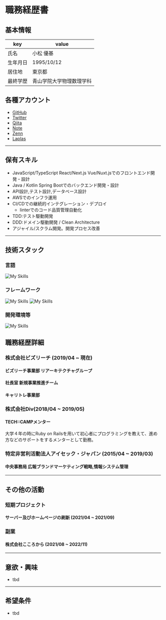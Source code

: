 # 職務経歴書

## 基本情報

| key  | value        |
|------|--------------|
| 氏名   | 小松 優基        |
| 生年月日 | 1995/10/12   |
| 居住地  | 東京都          |
| 最終学歴 | 青山学院大学物理数理学科 |

## 各種アカウント
- [GitHub](https://github.com/yuki-koma2)
- [Twitter](https://twitter.com/yukikoma4)
- [Qiita](https://qiita.com/Yuki-k-lion)
- [Note](https://note.com/koma_lion)
- [Zenn](https://zenn.dev/yukikoma)
- [Laplas](https://lapras.com/public/KGEHCDC)


---

## 保有スキル

- JavaScript/TypeScript React/Next.js Vue/Nuxt.jsでのフロントエンド開発・設計 
- Java / Kotlin Spring Bootでのバックエンド開発・設計
- API設計,テスト設計,データベース設計
- AWSでのインフラ運用
- CI/CDでの継続的インテグレーション・デプロイ
  - linterでのコード品質管理自動化
- TDD:テスト駆動開発
- DDD:ドメイン駆動開発 / Clean Architecture
- アジャイル/スクラム開発。開発プロセス改善

---

## 技術スタック

### 言語

![My Skills](https://skillicons.dev/icons?i=ts,js,html,css,java,ruby,kotlin)

### フレームワーク
![My Skills](https://skillicons.dev/icons?i=react,nextjs,vue,nuxtjs,spring,rails,mysql,ktor)
![My Skills](https://skillicons.dev/icons?i=redux,sass,jest,graphql,nodejs)

### 開発環境等
![My Skills](https://skillicons.dev/icons?i=idea,atom,github,git,aws,docker,cloudflare,githubactions)



## 職務経歴詳細

### 株式会社ビズリーチ (2019/04 ~ 現在)

#### ビズリーチ事業部 リアーキテクチャグループ

#### 社長室 新規事業推進チーム

#### キャリトレ事業部

### 株式会社Div(2018/04 ~ 2019/05)

#### TECH::CAMPメンター

大学４年の時にRuby on Railsを用いて初心者にプログラミングを教えて、進め方などのサポートをするメンターとして勤務。

### 特定非営利活動法人アイセック・ジャパン (2015/04 ~ 2019/03)

#### 中央事務局 広報ブランドマーケティング戦略,情報システム管理



---

## その他の活動

### 短期プロジェクト

#### サーバー及びホームページの刷新 (2021/04 ~ 2021/09)

### 副業

#### 株式会社こころから (2021/08 ~ 2022/11)



---

## 意欲・興味
- tbd

---

## 希望条件
- tbd
